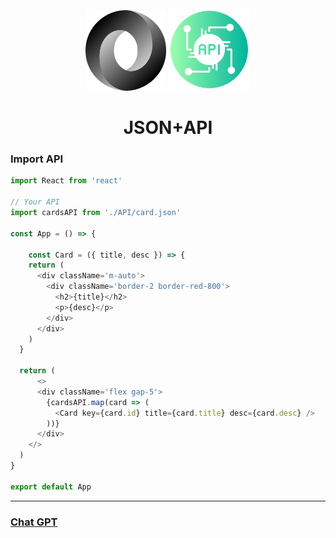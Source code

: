 <div align="center">
<img src="https://github.com/jasurhaydarovcode/card-API-react/blob/main/.github/JSON_vector_logo.svg.png?raw=true" width="129">
<img src="https://github.com/jasurhaydarovcode/card-API-react/blob/main/.github/12372044.png?raw=true" width="132">

# JSON+API
</div>


### Import API

```js
import React from 'react'

// Your API
import cardsAPI from './API/card.json'

const App = () => {

    const Card = ({ title, desc }) => {
    return (
      <div className='m-auto'>
        <div className='border-2 border-red-800'> 
          <h2>{title}</h2>
          <p>{desc}</p>
        </div>
      </div>
    )
  }

  return (
      <>
      <div className='flex gap-5'>
        {cardsAPI.map(card => (
          <Card key={card.id} title={card.title} desc={card.desc} />
        ))}
      </div>
    </>
  )
}

export default App
```

---

### [Chat GPT](https://chatgpt.com/share/7530a3b5-2553-4b52-99be-4141aa576ebf)